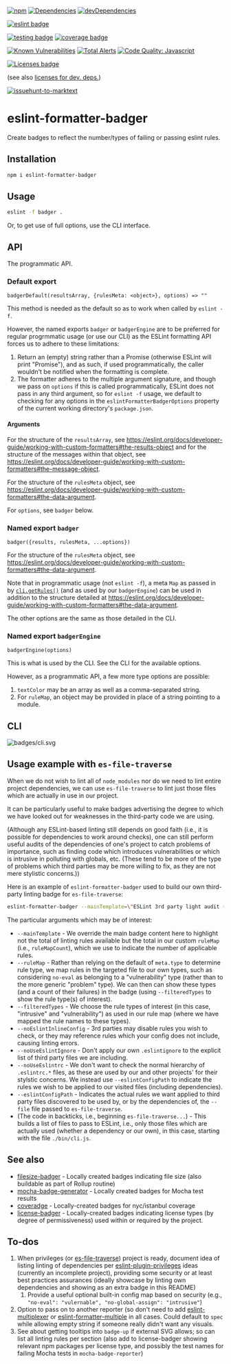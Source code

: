[![npm](https://img.shields.io/npm/v/eslint-formatter-badger.svg)](https://www.npmjs.com/package/eslint-formatter-badger)
[![Dependencies](https://img.shields.io/david/brettz9/eslint-formatter-badger.svg)](https://david-dm.org/brettz9/eslint-formatter-badger)
[![devDependencies](https://img.shields.io/david/dev/brettz9/eslint-formatter-badger.svg)](https://david-dm.org/brettz9/eslint-formatter-badger?type=dev)

[![eslint badge](https://raw.githubusercontent.com/brettz9/eslint-formatter-badger/master/badges/eslint-badge.svg?sanitize=true)](badges/eslint-badge.svg)

<!--[![Actions Status](https://github.com/brettz9/eslint-formatter-badger/workflows/Node%20CI/badge.svg)](https://github.com/brettz9/eslint-formatter-badger/actions)-->
[![testing badge](https://raw.githubusercontent.com/brettz9/eslint-formatter-badger/master/badges/tests-badge.svg?sanitize=true)](badges/tests-badge.svg)
[![coverage badge](https://raw.githubusercontent.com/brettz9/eslint-formatter-badger/master/badges/coverage-badge.svg?sanitize=true)](badges/coverage-badge.svg)
<!--
[![Actions Status](https://github.com/brettz9/eslint-formatter-badger/workflows/Coverage/badge.svg)](https://github.com/brettz9/eslint-formatter-badger/actions)
-->

[![Known Vulnerabilities](https://snyk.io/test/github/brettz9/eslint-formatter-badger/badge.svg)](https://snyk.io/test/github/brettz9/eslint-formatter-badger)
[![Total Alerts](https://img.shields.io/lgtm/alerts/g/brettz9/eslint-formatter-badger.svg?logo=lgtm&logoWidth=18)](https://lgtm.com/projects/g/brettz9/eslint-formatter-badger/alerts)
[![Code Quality: Javascript](https://img.shields.io/lgtm/grade/javascript/g/brettz9/eslint-formatter-badger.svg?logo=lgtm&logoWidth=18)](https://lgtm.com/projects/g/brettz9/eslint-formatter-badger/context:javascript)

<!--[![License](https://img.shields.io/npm/l/eslint-formatter-badger.svg)](LICENSE-MIT.txt)-->
[![Licenses badge](https://raw.githubusercontent.com/brettz9/eslint-formatter-badger/master/badges/licenses-badge.svg?sanitize=true)](badges/licenses-badge.svg)

(see also [licenses for dev. deps.](https://raw.githubusercontent.com/brettz9/eslint-formatter-badger/master/badges/licenses-badge-dev.svg?sanitize=true))

[![issuehunt-to-marktext](https://issuehunt.io/static/embed/issuehunt-button-v1.svg)](https://issuehunt.io/r/brettz9/eslint-formatter-badger)

# eslint-formatter-badger

Create badges to reflect the number/types of failing or passing eslint rules.

## Installation

```sh
npm i eslint-formatter-badger
```

## Usage

```sh
eslint -f badger .
```

Or, to get use of full options, use the CLI interface.

## API

The programmatic API.

### Default export

`badgerDefault(resultsArray, {rulesMeta: <object>}, options) => ""`

This method is needed as the default so as to work when called by `eslint -f`.

However, the named exports `badger` or `badgerEngine` are to be
preferred for regular progrmmatic usage (or use our CLI) as the
ESLint formatting API forces us to adhere to these limitations:

1. Return an (empty) string rather than a Promise (otherwise ESLint
    will print "Promise"), and as such, if used programmatically, the
    caller wouldn't be notified when the formatting is complete.
1. The formatter adheres to the multiple argument signature, and
    though we pass on `options` if this is called programmatically,
    ESLint does not pass in any third argument, so for `eslint -f`
    usage, we default to checking for any options in the
    `eslintFormatterBadgerOptions` property of the current working
    directory's `package.json`.

#### Arguments

For the structure of the `resultsArray`, see <https://eslint.org/docs/developer-guide/working-with-custom-formatters#the-results-object>
and for the structure of the messages within that object, see <https://eslint.org/docs/developer-guide/working-with-custom-formatters#the-message-object>.

For the structure of the `rulesMeta` object, see <https://eslint.org/docs/developer-guide/working-with-custom-formatters#the-data-argument>.

For `options`, see `badger` below.

### Named export `badger`

`badger({results, rulesMeta, ...options})`

For the structure of the `rulesMeta` object, see <https://eslint.org/docs/developer-guide/working-with-custom-formatters#the-data-argument>.

Note that in programmatic usage (not `eslint -f`), a meta `Map` as passed
in by [`cli.getRules()`](https://eslint.org/docs/developer-guide/nodejs-api#cliengine-getrules)
(and as used by our `badgerEngine`) can be used in addition to the
structure detailed at <https://eslint.org/docs/developer-guide/working-with-custom-formatters#the-data-argument>.

The other options are the same as those detailed in the CLI.

### Named export `badgerEngine`

`badgerEngine(options)`

This is what is used by the CLI. See the CLI for the available options.

However, as a programmatic API, a few more type options are possible:

1. `textColor` may be an array as well as a comma-separated string.
1. For `ruleMap`, an object may be provided in place of a string
    pointing to a module.

## CLI

![badges/cli.svg](./badges/cli.svg)

## Usage example with `es-file-traverse`

When we do not wish to lint all of `node_modules` nor do we need to lint
entire project dependencies, we can use `es-file-traverse` to lint just
those files which are actually in use in our project.

It can be particularly useful to make badges advertising the degree
to which we have looked out for weaknesses in the third-party code we
are using.

(Although any ESLint-based linting still depends on good faith (i.e., it is
possible for dependencies to work around checks), one can still perform
useful audits of the dependencies of one's project to catch problems of
importance, such as finding code which introduces vulnerabilities or
which is intrusive in polluting with globals, etc. (These tend to be more
of the type of problems which third parties may be more willing to fix,
as they are not mere stylistic concerns.))

Here is an example of `eslint-formatter-badger` used to build our own
third-party linting badge for `es-file-traverse`:

```sh
eslint-formatter-badger --mainTemplate=\"ESLint 3rd party light audit (\\${ruleMapCount} rules)\" --filteredTypes intrusive,vulnerability --ruleMap .eslintRuleTypeMap.json --outputPath badges/eslint-3rdparty.svg --noEslintInlineConfig --noUseEslintIgnore --noUseEslintrc --eslintConfigPath .eslintrc-3rdparty.js `es-file-traverse --file ./bin/cli.js --node --cjs`
```

The particular arguments which may be of interest:

- `--mainTemplate` - We override the main badge content here to highlight not
    the total of linting rules available but the total in our custom `ruleMap`
    (i.e., `ruleMapCount`), which we use to indicate the number of applicable
    rules.
- `--ruleMap` - Rather than relying on the default of `meta.type` to
    determine rule type, we map rules in the targeted file to our own types,
    such as considering `no-eval` as belonging to a "vulnerability" type
    (rather than to the more generic "problem" type). We can then can show
    these types (and a count of their failures) in the badge (using
    `--filteredTypes` to show the rule type(s) of interest).
- `--filteredTypes` - We choose the rule types of interest (in this case,
    "intrusive" and "vulnerability") as used in our rule map (where we
    have mapped the rule names to these types).
- `--noEslintInlineConfig` - 3rd parties may disable rules you wish to check,
    or they may reference rules which your config does not include,
    causing linting errors.
- `--noUseEslintIgnore` - Don't apply our own `.eslintignore` to the explicit
    list of third party files we are including.
- `--noUseEslintrc` - We don't want to check the normal hierarchy of `.eslintrc.*`
    files, as these are used by our and other projects' for their stylstic
    concerns. We instead use `--eslintConfigPath` to indicate the rules we
    wish to be applied to our visited files (including dependencies).
- `--eslintConfigPath` - Indicates the actual rules we want applied to third party
    files discovered to be used by, or by the dependencies of, the `--file`
    file passed to `es-file-traverse`.
- (The code in backticks, i.e., beginning `es-file-traverse...`) - This
    builds a list of files to pass to ESLint, i.e., only those files which
    are actually used (whether a dependency or our own), in this case,
    starting with the file `./bin/cli.js`.

## See also

- [filesize-badger](https://github.com/brettz9/filesize-badger) - Locally created
    badges indicating file size (also buildable as part of Rollup routine)
- [mocha-badge-generator](https://github.com/ianpogi5/mocha-badge-generator) - Locally
    created badges for Mocha test results
- [coveradge](https://github.com/brettz9/coveradge) - Locally-created badges
    for nyc/istanbul coverage
- [license-badger](https://github.com/brettz9/license-badger) - Locally-created
    badges indicating license types (by degree of permissiveness) used
    within or required by the project.

## To-dos

1. When privileges (or [es-file-traverse](https://github.com/brettz9/es-file-traverse))
    project is ready, document idea of listing linting of dependencies per
    [eslint-plugin-privileges](https://github.com/brettz9/eslint-plugin-privileges)
    ideas (currently an incomplete project), providing some security
    or at least best practices assurances (ideally showcase by linting own
    dependencies and showing as an extra badge in this README)
    1. Provide a useful optional built-in config map based on security
        (e.g., `"no-eval": "vulernable", "no-global-assign": "intrusive"`)
1. Option to pass on to another reporter (so don't need to add
    [eslint-multiplexer](https://github.com/pimlie/eslint-multiplexer)
    or [eslint-formatter-multiple](https://github.com/halkeye/eslint-formatter-multiple)
    in all cases. Could default to `spec` while allowing empty string
    if someone really didn't want any visuals.
1. See about getting tooltips into `badge-up` if external SVG allows; so can
    list all linting rules per section (also add to license-badger showing
    relevant npm packages per license type, and possibly the test names for
    failing Mocha tests in `mocha-badge-reporter`)

